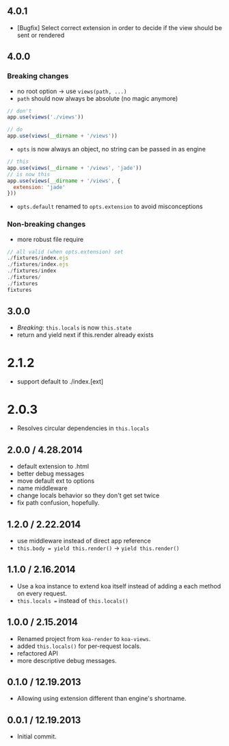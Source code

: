 
## 4.0.1

* [Bugfix] Select correct extension in order to decide if the view should be sent or rendered

## 4.0.0

### Breaking changes

* no root option -> use `views(path, ...)`
* `path` should now always be absolute (no magic anymore)

```js
// don't
app.use(views('./views'))

// do
app.use(views(__dirname + '/views'))
```

* `opts` is now always an object, no string can be passed in as engine

```js
// this
app.use(views(__dirname + '/views', 'jade'))
// is now this
app.use(views(__dirname + '/views', {
  extension: 'jade'
}))
```
* `opts.default` renamed to `opts.extension` to avoid misconceptions

### Non-breaking changes

* more robust file require


```js
// all valid (when opts.extension) set
./fixtures/index.ejs
./fixtures/index.ejs
./fixtures/index
./fixtures/
./fixtures
fixtures
```

## 3.0.0

* _Breaking_: `this.locals` is now `this.state`
* return and yield next if this.render already exists

# 2.1.2

* support default to ./index.[ext]

# 2.0.3

* Resolves circular dependencies in `this.locals`

## 2.0.0 / 4.28.2014

* default extension to .html
* better debug messages
* move default ext to options
* name middleware
* change locals behavior so they don't get set twice
* fix path confusion, hopefully.

## 1.2.0 / 2.22.2014

 * use middleware instead of direct app reference
 * `this.body = yield this.render()` -> `yield this.render()`

## 1.1.0 / 2.16.2014

 * Use a koa instance to extend koa itself instead of adding a each method on every request.
 * `this.locals =` instead of `this.locals()`

## 1.0.0 / 2.15.2014

 * Renamed project from `koa-render` to `koa-views`.
 * added `this.locals()` for per-request locals.
 * refactored API
 * more descriptive debug messages.

## 0.1.0 / 12.19.2013

 * Allowing using extension different than engine's shortname.

## 0.0.1 / 12.19.2013

 * Initial commit.
